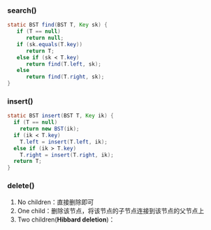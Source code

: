 ### search()
```java
static BST find(BST T, Key sk) {
   if (T == null)
      return null;
   if (sk.equals(T.key))
      return T;
   else if (sk ≺ T.key)
      return find(T.left, sk);
   else
      return find(T.right, sk);
}
```

### insert()
```java
static BST insert(BST T, Key ik) {
  if (T == null)
    return new BST(ik);
  if (ik ≺ T.key)
    T.left = insert(T.left, ik);
  else if (ik ≻ T.key)
    T.right = insert(T.right, ik);
  return T;
}
```

### delete()
1. No children：直接删除即可
2. One child：删除该节点，将该节点的子节点连接到该节点的父节点上
3. Two children(**Hibbard deletion**)：
<!--stackedit_data:
eyJoaXN0b3J5IjpbMTMzOTYyNjIwNl19
-->